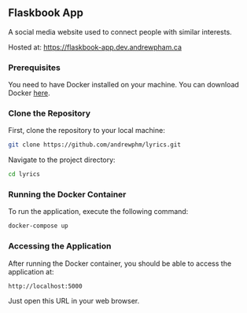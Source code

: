 ## Flaskbook App

A social media website used to connect people with similar interests.

Hosted at: https://flaskbook-app.dev.andrewpham.ca

### Prerequisites

You need to have Docker installed on your machine. You can download Docker [here](https://www.docker.com/products/docker-desktop).

### Clone the Repository

First, clone the repository to your local machine:

```bash
git clone https://github.com/andrewphm/lyrics.git
```

Navigate to the project directory:

```bash
cd lyrics
```

### Running the Docker Container

To run the application, execute the following command:

```bash
docker-compose up
```

### Accessing the Application

After running the Docker container, you should be able to access the application at:

```
http://localhost:5000
```

Just open this URL in your web browser.
